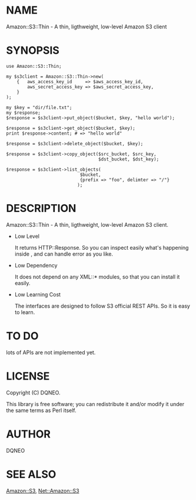 # NAME

Amazon::S3::Thin - A thin, ligthweight, low-level Amazon S3 client

# SYNOPSIS

    use Amazon::S3::Thin;

    my $s3client = Amazon::S3::Thin->new(
        {   aws_access_key_id     => $aws_access_key_id,
            aws_secret_access_key => $aws_secret_access_key,
        }
    );

    my $key = "dir/file.txt";
    my $response;
    $response = $s3client->put_object($bucket, $key, "hello world");

    $response = $s3client->get_object($bucket, $key);
    print $response->content; # => "hello world"

    $response = $s3client->delete_object($bucket, $key);

    $response = $s3client->copy_object($src_bucket, $src_key,
                                       $dst_bucket, $dst_key);

    $response = $s3client->list_objects(
                                $bucket,
                                {prefix => "foo", delimter => "/"}
                               );

# DESCRIPTION

Amazon::S3::Thin - A thin, ligthweight, low-level Amazon S3 client.

- Low Level

    It returns HTTP::Response. So you can inspect easily what's happening inside , and can handle error as you like.

- Low Dependency

    It does not depend on any XML::\* modules, so that you can install it easily.

- Low Learning Cost

    The interfaces are designed to follow S3 official REST APIs. So it is easy to learn.

# TO DO

lots of APIs are not implemented yet.

# LICENSE

Copyright (C) DQNEO.

This library is free software; you can redistribute it and/or modify
it under the same terms as Perl itself.

# AUTHOR

DQNEO

# SEE ALSO

[Amazon::S3](https://metacpan.org/pod/Amazon::S3), [Net::Amazon::S3](https://metacpan.org/pod/Net::Amazon::S3)
